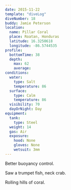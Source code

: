 ```yaml
---
date: 2015-11-22
template: "diveLog"
diveNumber: 18
buddy: Jamie Peterson
location:
  name: Pillar Coral
  place: Roatan, Honduras
  latitude: 16.3250618
  longitude: -86.5744535
profile:
  bottomTime: 38
  depth:
    max: 62
    average:
conditions:
  water:
    type: Salt
    temperature: 86
  surface:
    type: Calm
    temperature: 86
  visibility: 70
  dayOrNight: Day
equipment:
  tank:
    type: Steel
  weight: 14
  gas: Air
  exposure:
    hood: None
    gloves: None
    wetsuit: 3mm
---
```

Better buoyancy control.

Saw a trumpet fish, neck crab.

Rolling hills of coral.

